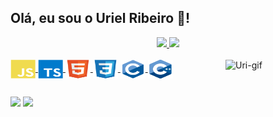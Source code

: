 ## Olá, eu sou o Uriel Ribeiro 🫡!
<div align="center">
  <a href="https://github.com/UrielhRibeiro">
  <img height="160em" src="https://github-readme-stats.vercel.app/api?username=UrielhRibeiro&show_icons=true&theme=dark&include_all_commits=true&count_private=true"/>
  <img height="160em" src="https://github-readme-stats.vercel.app/api/top-langs/?username=UrielhRibeiro&layout=compact&langs_count=7&theme=dark"/>
</div>
<div style="display: inline_block"><br>
  <img align="center" alt="Uri-Js" height="30" width="40" src="https://raw.githubusercontent.com/devicons/devicon/master/icons/javascript/javascript-plain.svg">
  <img align="center" alt="Uri-Ts" height="30" width="40" src="https://raw.githubusercontent.com/devicons/devicon/master/icons/typescript/typescript-plain.svg">
  <img align="center" alt="Uri-HTML" height="30" width="40" src="https://raw.githubusercontent.com/devicons/devicon/master/icons/html5/html5-original.svg">
  <img align="center" alt="Uri-CSS" height="30" width="40" src="https://raw.githubusercontent.com/devicons/devicon/master/icons/css3/css3-original.svg">
  <img align="center" alt="Uri-C" height="30" width="40" src="https://raw.githubusercontent.com/devicons/devicon/master/icons/c/c-original.svg">
  <img align="center" alt="Uri-Cplusplus" height="30" width="40" src="https://raw.githubusercontent.com/devicons/devicon/master/icons/cplusplus/cplusplus-original.svg">
   <img align="right" alt="Uri-gif" height="150" width="160"  src="https://user-images.githubusercontent.com/101882208/197359505-0a587845-a338-4b08-87cc-4e309a00d70c.png">
  
</div>

##

<div>
  <a href="https://www.instagram.com/uriel___henrique/?next=%2F" target="_blank"><img src="https://img.shields.io/badge/-Instagram-%23E4405F?style=for-the-badge&logo=instagram&logoColor=white" target="_blank"></a>
  <a href="https://www.linkedin.com/in/uriel-ribeiro-6965a4241/" target="_blank"><img src="https://img.shields.io/badge/-LinkedIn-%230077B5?style=for-the-badge&logo=linkedin&logoColor=white" target="_blank"></a> 
</div>

